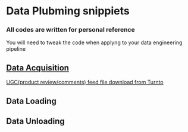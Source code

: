 # Data Plubming snippiets

### All codes are written for personal reference
You will need to tweak the code when applyng to your data engineering pipeline

## [Data Acquisition](/data_acquisition)

[UGC(product review/comments) feed file download from Turnto](/data_acquisition/turnto_ugc_download.ipynb)  

## Data Loading 

## Data Unloading 

